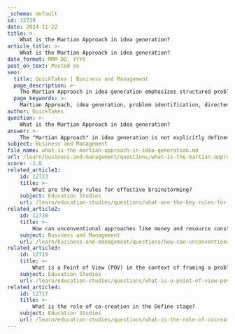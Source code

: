 ```yaml
---
_schema: default
id: 12739
date: 2024-11-22
title: >-
    What is the Martian Approach in idea generation?
article_title: >-
    What is the Martian Approach in idea generation?
date_format: MMM DD, YYYY
post_on_text: Posted on
seo:
  title: QuickTakes | Business and Management
  page_description: >-
    The Martian Approach in idea generation emphasizes structured problem identification and directed ideation, facilitating collaborative brainstorming and practical solution development.
  page_keywords: >-
    Martian Approach, idea generation, problem identification, directed ideation, active engagement, evaluation and filtering, co-creation, design thinking, creative brainstorming, collaborative process
author: QuickTakes
question: >-
    What is the Martian Approach in idea generation?
answer: >-
    The "Martian Approach" in idea generation is not explicitly defined in the gathered information, but it can be inferred from the context of the "Martian & Machine" venture studio's focus on problem identification and solution development. This approach emphasizes a structured yet open method of ideation, where the generation of ideas is directed towards specific problems or opportunities.\n\nKey characteristics of the Martian Approach may include:\n\n1. **Problem Identification**: The process begins with a clear understanding of the problems that need to be addressed. This aligns with the design thinking methodology, which emphasizes empathy and user-centric design.\n\n2. **Directed Ideation**: While the approach allows for free-form ideation, it also applies intentional focus. This means that participants are encouraged to generate ideas that are relevant to the identified problems, which helps in sorting and filtering ideas more effectively.\n\n3. **Active Engagement**: The approach likely involves collaborative brainstorming sessions, where diverse perspectives are encouraged. This can lead to richer idea generation and innovative solutions.\n\n4. **Evaluation and Filtering**: After generating ideas, there is a systematic process for evaluating and filtering these ideas to identify the most viable solutions. This is crucial for ensuring that the ideas generated are not only creative but also practical and implementable.\n\n5. **Co-Creation**: The Martian Approach may also involve co-creation with stakeholders, including users and team members, to refine ideas and ensure they meet user needs effectively.\n\nIn summary, the Martian Approach in idea generation can be seen as a blend of structured problem-solving and creative brainstorming, aimed at producing actionable solutions through a collaborative and focused process. This aligns well with the principles of design thinking, which prioritize user needs and iterative development.
subject: Business and Management
file_name: what-is-the-martian-approach-in-idea-generation.md
url: /learn/business-and-management/questions/what-is-the-martian-approach-in-idea-generation
score: -1.0
related_article1:
    id: 12723
    title: >-
        What are the key rules for effective brainstorming?
    subject: Education Studies
    url: /learn/education-studies/questions/what-are-the-key-rules-for-effective-brainstorming
related_article2:
    id: 12738
    title: >-
        How can unconventional approaches like money and resource constraints stimulate creativity?
    subject: Business and Management
    url: /learn/business-and-management/questions/how-can-unconventional-approaches-like-money-and-resource-constraints-stimulate-creativity
related_article3:
    id: 12719
    title: >-
        What is a Point of View (POV) in the context of framing a problem?
    subject: Education Studies
    url: /learn/education-studies/questions/what-is-a-point-of-view-pov-in-the-context-of-framing-a-problem
related_article4:
    id: 12717
    title: >-
        What is the role of co-creation in the Define stage?
    subject: Education Studies
    url: /learn/education-studies/questions/what-is-the-role-of-cocreation-in-the-define-stage
---
```


&nbsp;